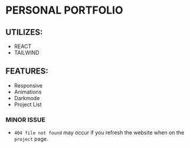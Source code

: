 # PERSONAL PORTFOLIO

## UTILIZES:
- REACT
- TAILWIND

## FEATURES:
- Responsive
- Animations
- Darkmode
- Project List

### MINOR ISSUE
- `404 file not found` may occur if you refresh the website when on the `project` page. 
  
